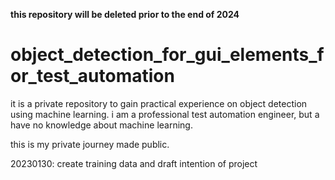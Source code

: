 **this repository will be deleted prior to the end of 2024**

# object_detection_for_gui_elements_for_test_automation

it is a private repository to gain practical experience on object detection using machine learning.
i am a professional test automation engineer, but a have no knowledge about machine learning.

this is my private journey made public.

20230130: create training data and draft intention of project
